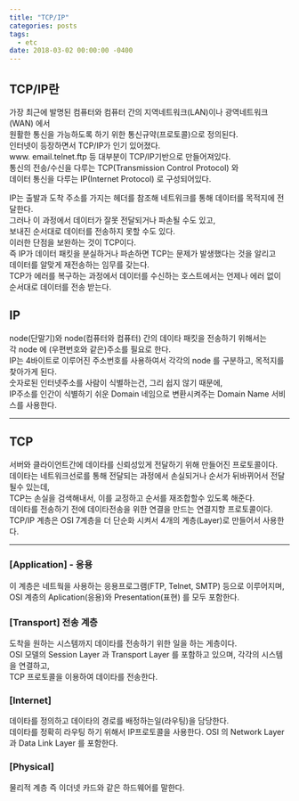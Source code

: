 ```yaml
---
title: "TCP/IP"
categories: posts
tags:
  - etc
date: 2018-03-02 00:00:00 -0400
---
```



## TCP/IP란

가장 최근에 발명된 컴퓨터와 컴퓨터 간의 지역네트워크(LAN)이나  광역네트워크(WAN) 에서  
원활한 통신을 가능하도록 하기 위한 통신규약(프로토콜)으로 정의된다.  
인터넷이 등장하면서 TCP/IP가 인기 있어졌다.  
www. email.telnet.ftp 등 대부분이 TCP/IP기반으로 만들어져있다.  
통신의 전송/수신을 다루는 TCP(Transmission Control Protocol) 와  
데이터 통신을 다루는 IP(Internet Protocol) 로 구성되어있다.  

IP는 출발과 도착 주소를 가지는 헤더를 참조해 네트워크를 통해 데이터를 목적지에 전달한다.   
그러나 이 과정에서 데이터가 잘못 전달되거나 파손될 수도 있고,   
보내진 순서대로 데이터를 전송하지 못할 수도 있다.   
이러한 단점을 보완하는 것이 TCP이다.   
즉 IP가 데이터 패킷을 분실하거나 파손하면 TCP는 문제가 발생했다는 것을 알리고   
데이터를 알맞게 재전송하는 임무를 갖는다.   
TCP가 에러를 복구하는 과정에서 데이터를 수신하는 호스트에서는 언제나 에러 없이 순서대로 데이터를 전송 받는다.  


## IP

node(단말기)와 node(컴퓨터와 컴퓨터) 간의 데이타 패킷을 전송하기 위해서는   
각 node 에 (우편번호와 같은)주소를 필요로 한다.   
IP는 4바이트로 이루어진 주소번호를 사용하여서 각각의 node 를 구분하고, 목적지를 찾아가게 된다.   
숫자로된 인터넷주소를 사람이 식별하는건, 그리 쉽지 않기 때문에,   
IP주소를 인간이 식별하기 쉬운 Domain 네임으로 변환시켜주는 Domain Name 서비스를 사용한다.   
* * *


## TCP

서버와 클라이언트간에 데이타를 신뢰성있게 전달하기 위해 만들어진 프로토콜이다.   
데이타는 네트워크선로를 통해 전달되는 과정에서 손실되거나 순서가 뒤바뀌어서 전달될수 있는데,   
TCP는 손실을 검색해내서, 이를 교정하고 순서를 재조합할수 있도록 해준다.   
데이타를 전송하기 전에 데이타전송을 위한 연결을 만드는 연결지향 프로토콜이다.   
TCP/IP 계층은 OSI 7계층을 더 단순화 시켜서 4개의 계층(Layer)로 만들어서 사용한다.  
* * *


### [Application] - 응용 
이 계층은 네트웍을 사용하는 응용프로그램(FTP, Telnet, SMTP) 등으로 이루어지며,   
OSI 계층의 Aplication(응용)와 Presentation(표현) 를 모두 포함한다.  


### [Transport] 전송 계층
도착을 원하는 시스템까지 데이타를 전송하기 위한 일을 하는 게층이다.   
OSI 모델의 Session Layer 과 Transport Layer 를 포함하고 있으며, 각각의 시스템을 연결하고,    
TCP 프로토콜을 이용하여 데이타를 전송한다.  


### [Internet]
데이타를 정의하고 데이타의 경로를 배정하는일(라우팅)을 담당한다.   
데이타를 정확히 라우팅 하기 위해서 IP프로토콜을 사용한다. OSI 의 Network Layer 과 Data Link Layer 를 포함한다.  


### [Physical]
물리적 계층 즉 이더넷 카드와 같은 하드웨어를 말한다.   
